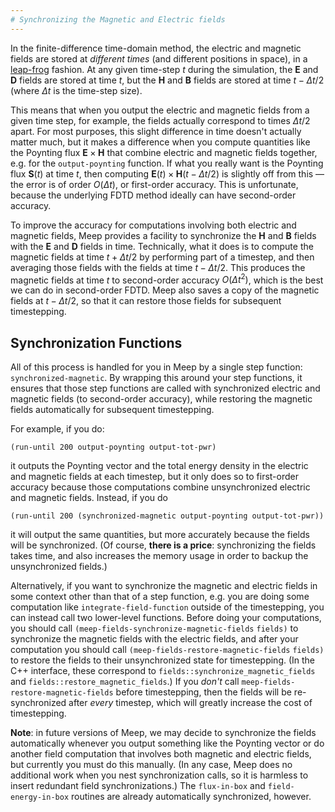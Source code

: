 ```yaml
---
# Synchronizing the Magnetic and Electric fields
---
```


In the finite-difference time-domain method, the electric and magnetic fields are stored at *different times* (and different positions in space), in a [leap-frog](https://en.wikipedia.org/wiki/Leapfrog_integration) fashion. At any given time-step $t$ during the simulation, the **E** and **D** fields are stored at time $t$, but the **H** and **B** fields are stored at time $t-\Delta t/2$ (where $\Delta t$ is the time-step size).

This means that when you output the electric and magnetic fields from a given time step, for example, the fields actually correspond to times $\Delta t/2$ apart. For most purposes, this slight difference in time doesn't actually matter much, but it makes a difference when you compute quantities like the Poynting flux $\mathbf{E}\times\mathbf{H}$ that combine electric and magnetic fields together, e.g. for the `output-poynting` function. If what you really want is the Poynting flux $\mathbf{S}(t)$ at time *t*, then computing $\mathbf{E}(t)\times\mathbf{H}(t-\Delta t/2)$ is slightly off from this — the error is of order $O(\Delta t)$, or first-order accuracy. This is unfortunate, because the underlying FDTD method ideally can have second-order accuracy.

To improve the accuracy for computations involving both electric and magnetic fields, Meep provides a facility to synchronize the **H** and **B** fields with the **E** and **D** fields in time. Technically, what it does is to compute the magnetic fields at time $t+\Delta t/2$ by performing part of a timestep, and then averaging those fields with the fields at time $t-\Delta t/2$. This produces the magnetic fields at time *t* to second-order accuracy $O(\Delta t^2)$, which is the best we can do in second-order FDTD. Meep also saves a copy of the magnetic fields at $t-\Delta t/2$, so that it can restore those fields for subsequent timestepping.

Synchronization Functions
-------------------------

All of this process is handled for you in Meep by a single step function: `synchronized-magnetic`. By wrapping this around your step functions, it ensures that those step functions are called with synchronized electric and magnetic fields (to second-order accuracy), while restoring the magnetic fields automatically for subsequent timestepping.

For example, if you do:

```
(run-until 200 output-poynting output-tot-pwr)
```


it outputs the Poynting vector and the total energy density in the electric and magnetic fields at each timestep, but it only does so to first-order accuracy because those computations combine unsynchronized electric and magnetic fields. Instead, if you do

```
(run-until 200 (synchronized-magnetic output-poynting output-tot-pwr))
```

it will output the same quantities, but more accurately because the fields will be synchronized. (Of course, **there is a price**: synchronizing the fields takes time, and also increases the memory usage in order to backup the unsynchronized fields.)

Alternatively, if you want to synchronize the magnetic and electric fields in some context other than that of a step function, e.g. you are doing some computation like `integrate-field-function` outside of the timestepping, you can instead call two lower-level functions. Before doing your computations, you should call `(meep-fields-synchronize-magnetic-fields` `fields)` to synchronize the magnetic fields with the electric fields, and after your computation you should call `(meep-fields-restore-magnetic-fields` `fields)` to restore the fields to their unsynchronized state for timestepping. (In the C++ interface, these correspond to `fields::synchronize_magnetic_fields` and `fields::restore_magnetic_fields`.) If you *don't* call `meep-fields-restore-magnetic-fields` before timestepping, then the fields will be re-synchronized after *every* timestep, which will greatly increase the cost of timestepping.

**Note**: in future versions of Meep, we may decide to synchronize the fields automatically whenever you output something like the Poynting vector or do another field computation that involves both magnetic and electric fields, but currently you must do this manually. (In any case, Meep does no additional work when you nest synchronization calls, so it is harmless to insert redundant field synchronizations.) The `flux-in-box` and `field-energy-in-box` routines are already automatically synchronized, however.
